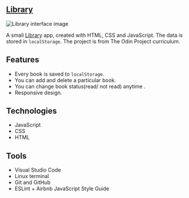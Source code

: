 ## [Library](https://georgeoprea1.github.io/library/)

![Library interface image](./icons/Library.avif)

A small [Library](https://georgeoprea1.github.io/library/) app, created with HTML, CSS and JavaScript. The data is stored in `localStorage`. The project is from The Odin Project curriculum.

## Features

- Every book is saved to `localStorage`.
- You can add and delete a particular book.
- You can change book status(read/ not read) anytime .
- Responsive design.

## Technologies

- JavaScript
- CSS
- HTML

## Tools

- Visual Studio Code
- Linux terminal
- Git and GitHub
- ESLint + Airbnb JavaScript Style Guide
